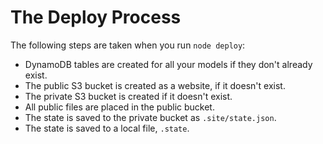 
# The Deploy Process #

The following steps are taken when you run `node deploy`:

* DynamoDB tables are created for all your models if they don't already exist.
* The public S3 bucket is created as a website, if it doesn't exist.
* The private S3 bucket is created if it doesn't exist.
* All public files are placed in the public bucket.
* The state is saved to the private bucket as `.site/state.json`.
* The state is saved to a local file, `.state`.
